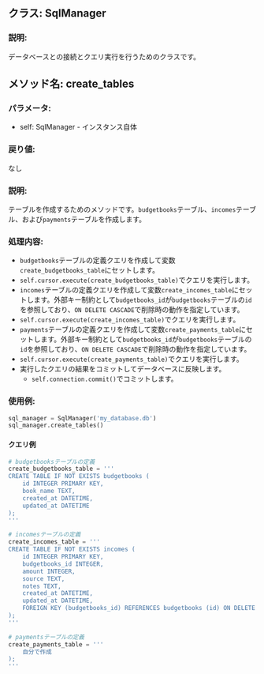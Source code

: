 ## クラス: SqlManager

### 説明:
データベースとの接続とクエリ実行を行うためのクラスです。

## メソッド名: create_tables

### パラメータ:
- self: SqlManager - インスタンス自体

### 戻り値:
なし

### 説明:
テーブルを作成するためのメソッドです。`budgetbooks`テーブル、`incomes`テーブル、および`payments`テーブルを作成します。

### 処理内容:
- `budgetbooks`テーブルの定義クエリを作成して変数`create_budgetbooks_table`にセットします。
- `self.cursor.execute(create_budgetbooks_table)`でクエリを実行します。
- `incomes`テーブルの定義クエリを作成して変数`create_incomes_table`にセットします。外部キー制約として`budgetbooks_id`が`budgetbooks`テーブルの`id`を参照しており、`ON DELETE CASCADE`で削除時の動作を指定しています。
- `self.cursor.execute(create_incomes_table)`でクエリを実行します。
- `payments`テーブルの定義クエリを作成して変数`create_payments_table`にセットします。外部キー制約として`budgetbooks_id`が`budgetbooks`テーブルの`id`を参照しており、`ON DELETE CASCADE`で削除時の動作を指定しています。
- `self.cursor.execute(create_payments_table)`でクエリを実行します。
- 実行したクエリの結果をコミットしてデータベースに反映します。
  - `self.connection.commit()`でコミットします。

### 使用例:
```python
sql_manager = SqlManager('my_database.db')
sql_manager.create_tables()
```

#### クエリ例

```python
# budgetbooksテーブルの定義
create_budgetbooks_table = '''
CREATE TABLE IF NOT EXISTS budgetbooks (
    id INTEGER PRIMARY KEY,
    book_name TEXT,
    created_at DATETIME,
    updated_at DATETIME
);
'''

# incomesテーブルの定義
create_incomes_table = '''
CREATE TABLE IF NOT EXISTS incomes (
    id INTEGER PRIMARY KEY,
    budgetbooks_id INTEGER,
    amount INTEGER,
    source TEXT,
    notes TEXT,
    created_at DATETIME,
    updated_at DATETIME,
    FOREIGN KEY (budgetbooks_id) REFERENCES budgetbooks (id) ON DELETE CASCADE
);
'''

# paymentsテーブルの定義
create_payments_table = '''
    自分で作成
);
'''
```